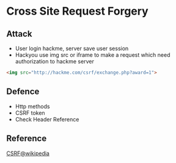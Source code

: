 # Cross Site Request Forgery

## Attack
* User login hackme, server save user session
* Hackyou use img src or iframe to make a request which need authorization to hackme server

```html
<img src="http://hackme.com/csrf/exchange.php?award=1"> 
```

## Defence
* Http methods
* CSRF token
* Check Header Reference


## Reference
[CSRF@wikipedia](https://en.wikipedia.org/wiki/Cross-site_request_forgery)